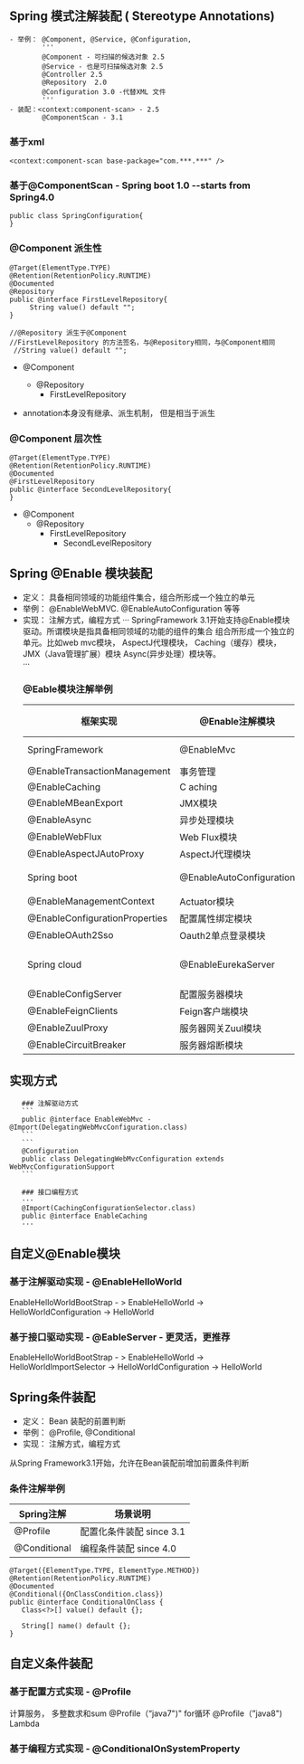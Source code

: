 

## Spring 模式注解装配 ( Stereotype Annotations)
 ```- 定义： 一种用于声明在应用中扮演组件角色
 - 举例： @Component, @Service, @Configuration, 
         '''
         @Component - 可扫描的候选对象 2.5
         @Service - 也是可扫描候选对象 2.5
         @Controller 2.5
         @Repository  2.0
         @Configuration 3.0 -代替XML 文件
         '''
 - 装配：<context:component-scan> - 2.5
         @ComponentScan - 3.1
 ```
 
  ### 基于xml
 ```<context:annotation-config/>
 <context:component-scan base-package="com.***.***" />
 ```
 
  ### 基于@ComponentScan - Spring boot 1.0 --starts from Spring4.0
 ```@ComponentScan(basePackage="...")
 public class SpringConfiguration{
 }
 ```
 
  ### @Component 派生性
 ```
 @Target(ElementType.TYPE)
 @Retention(RetentionPolicy.RUNTIME)
 @Documented
 @Repository
 public @interface FirstLevelRepository{
      String value() default "";
 }
 
 //@Repository 派生于@Component
 //FirstLevelRepository 的方法签名，与@Repository相同，与@Component相同
  //String value() default "";
 ```
  * @Component
    * @Repository
      * FirstLevelRepository
 
  * annotation本身没有继承、派生机制， 但是相当于派生
  ### @Component 层次性
 ```
 @Target(ElementType.TYPE)
 @Retention(RetentionPolicy.RUNTIME)
 @Documented
 @FirstLevelRepository
 public @interface SecondLevelRepository{
 }
 ```
   * @Component
     * @Repository
       * FirstLevelRepository
         * SecondLevelRepository
 
 ## Spring @Enable 模块装配
  *  定义： 具备相同领域的功能组件集合，组合所形成一个独立的单元
  *  举例： @EnableWebMVC. @EnableAutoConfiguration 等等
  *  实现： 注解方式，编程方式
   ···
   SpringFramework 3.1开始支持@Enable模块驱动。所谓模块是指具备相同领域的功能的组件的集合
   组合所形成一个独立的单元。比如web mvc模块， AspectJ代理模块， Caching（缓存）模块，JMX（Java管理扩展）模块
   Async(异步处理）模块等。   
   ···
     ### @Eable模块注解举例
     框架实现 | @Enable注解模块 | 激活模块  
     --------|----------------|------------
     SpringFramework | @EnableMvc | Web MVC
     | @EnableTransactionManagement | 事务管理
     | @EnableCaching | C aching
     | @EnableMBeanExport | JMX模块
     | @EnableAsync | 异步处理模块
     | @EnableWebFlux | Web Flux模块
     | @EnableAspectJAutoProxy | AspectJ代理模块
     Spring boot | @EnableAutoConfiguration | 自动装配模块
     | @EnableManagementContext | Actuator模块
     | @EnableConfigurationProperties | 配置属性绑定模块
     | @EnableOAuth2Sso |Oauth2单点登录模块
     Spring cloud | @EnableEurekaServer | Eureka服务器模块
     | @EnableConfigServer | 配置服务器模块
     | @EnableFeignClients | Feign客户端模块
     | @EnableZuulProxy | 服务器网关Zuul模块
     | @EnableCircuitBreaker | 服务器熔断模块
   
   ## 实现方式
   
       ### 注解驱动方式
       ```
       public @interface EnableWebMvc - @Import(DelegatingWebMvcConfiguration.class)
       ```
       ```
       @Configuration
       public class DelegatingWebMvcConfiguration extends WebMvcConfigurationSupport
       ```
       
       ### 接口编程方式
       ···
       @Import(CachingConfigurationSelector.class)
       public @interface EnableCaching
       ···

 ## 自定义@Enable模块
 
 ### 基于注解驱动实现 - @EnableHelloWorld
 EnableHelloWorldBootStrap - > EnableHelloWorld -> HelloWorldConfiguration -> HelloWorld
 ### 基于接口驱动实现 - @EableServer - 更灵活，更推荐
 
 EnableHelloWorldBootStrap - > EnableHelloWorld -> HelloWorldImportSelector -> HelloWorldConfiguration  -> HelloWorld
 
 ## Spring条件装配
 * 定义： Bean 装配的前置判断
 * 举例： @Profile, @Conditional
 * 实现： 注解方式，编程方式
 
 从Spring Framework3.1开始，允许在Bean装配前增加前置条件判断
 
 ### 条件注解举例
 Spring注解 | 场景说明 | 
 ----------|--------
 @Profile  | 配置化条件装配 since 3.1
 @Conditional | 编程条件装配 since 4.0
 
 ```
 @Target({ElementType.TYPE, ElementType.METHOD})
@Retention(RetentionPolicy.RUNTIME)
@Documented
@Conditional({OnClassCondition.class})
public @interface ConditionalOnClass {
    Class<?>[] value() default {};

    String[] name() default {};
}
 ```
 ## 自定义条件装配
 ### 基于配置方式实现 - @Profile
 计算服务， 多整数求和sum
 @Profile（“java7")" for循环
 @Profile（”java8") Lambda
 
 ### 基于编程方式实现 - @ConditionalOnSystemProperty
